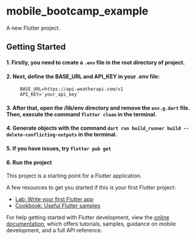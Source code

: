 # mobile_bootcamp_example

A new Flutter project.

## Getting Started
 #### 1. Firstly, you need to create a `.env` file in the root directory of project.
 #### 2. Next, define the BASE_URL and API_KEY in your .env file:
         BASE_URL=https://api.weatherapi.com/v1
         API_KEY=`your_api_key`
 #### 3. After that, open the /lib/env directory and remove the `env.g.dart` file. Then, execute the command `flutter clean` in the terminal.
 #### 4. Generate objects with the command `dart run build_runner build --delete-conflicting-outputs` in the terminal.
 #### 5. If you have issues, try `flutter pub get`
 #### 6. Run the project

This project is a starting point for a Flutter application.

A few resources to get you started if this is your first Flutter project:

- [Lab: Write your first Flutter app](https://docs.flutter.dev/get-started/codelab)
- [Cookbook: Useful Flutter samples](https://docs.flutter.dev/cookbook)

For help getting started with Flutter development, view the
[online documentation](https://docs.flutter.dev/), which offers tutorials,
samples, guidance on mobile development, and a full API reference.
